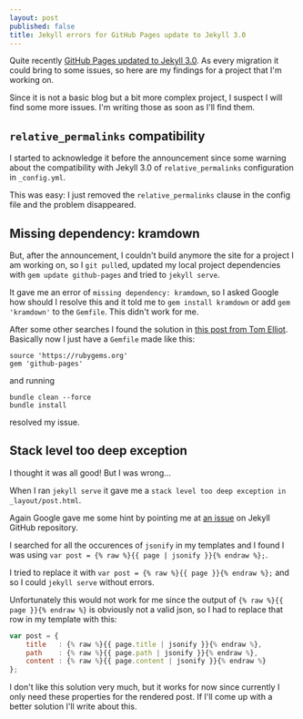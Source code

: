 ```yaml
---
layout: post
published: false
title: Jekyll errors for GitHub Pages update to Jekyll 3.0
---
```



Quite recently [GitHub Pages updated to Jekyll 3.0](https://github.com/blog/2100-github-pages-now-faster-and-simpler-with-jekyll-3-0). As every migration it could bring to some issues, so here are my findings for a project that I'm working on.

Since it is not a basic blog but a bit more complex project, I suspect I will find some more issues. I'm writing those as soon as I'll find them.

## `relative_permalinks` compatibility

I started to acknowledge it before the announcement since some warning about the compatibility with Jekyll 3.0 of `relative_permalinks` configuration in `_config.yml`.

This was easy: I just removed the `relative_permalinks` clause in the config file and the problem disappeared.

## Missing dependency: kramdown

But, after the announcement, I couldn't build anymore the site for a project I am working on, so I `git pull`ed, updated my local project dependencies with `gem update github-pages` and tried to `jekyll serve`.

It gave me an error of `missing dependency: kramdown`, so I asked Google how should I resolve this and it told me to `gem install kramdown` or add `gem 'kramdown'` to the `Gemfile`. This didn't work for me.

After some other searches I found the solution in [this post from Tom Elliot](http://telliott.io/2015/07/27/how-i-broke-jekyll-with-my-gemfile.html). Basically now I just have a `Gemfile` made like this:

```
source 'https://rubygems.org'
gem 'github-pages'
```

and running

```
bundle clean --force
bundle install
```

resolved my issue.

## Stack level too deep exception

I thought it was all good! But I was wrong...

When I ran `jekyll serve` it gave me a `stack level too deep exception in _layout/post.html`.

Again Google gave me some hint by pointing me at [an issue](https://github.com/jekyll/jekyll/issues/3207) on Jekyll GitHub repository.

I searched for all the occurences of `jsonify` in my templates and I found I was using `var post = {% raw %}{{ page | jsonify }}{% endraw %};`.

I tried to replace it with `var post = {% raw %}{{ page }}{% endraw %};` and so I could `jekyll serve` without errors.

Unfortunately this would not work for me since the output of `{% raw %}{{ page }}{% endraw %}` is obviously not a valid json, so I had to replace that row in my template with this:

``` javascript
var post = {
	title   : {% raw %}{{ page.title | jsonify }}{% endraw %},
    path    : {% raw %}{{ page.path | jsonify }}{% endraw %},
    content : {% raw %}{{ page.content | jsonify }}{% endraw %}
};
```

I don't like this solution very much, but it works for now since currently I only need these properties for the rendered post. If I'll come up with a better solution I'll write about this.